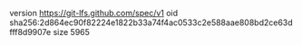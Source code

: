 version https://git-lfs.github.com/spec/v1
oid sha256:2d864ec90f82224e1822b33a74f4ac0533c2e588aae808bd2ce63dfff8d9907e
size 5965
